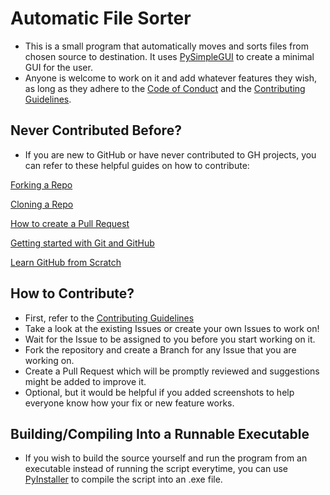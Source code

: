 # Automatic File Sorter

- This is a small program that automatically moves and sorts files from chosen source to destination. It uses [PySimpleGUI](https://github.com/PySimpleGUI/PySimpleGUI) to create a minimal GUI for the user.
- Anyone is welcome to work on it and add whatever features they wish, as long as they adhere to the [Code of Conduct](https://github.com/Kreateer/automatic-file-sorter/blob/master/CODE_OF_CONDUCT.md) and the [Contributing Guidelines](https://github.com/Kreateer/automatic-file-sorter/blob/master/CONTRIBUTING.md).

## Never Contributed Before?

- If you are new to GitHub or have never contributed to GH projects, you can refer to these helpful guides on how to contribute:

[Forking a Repo](https://help.github.com/en/github/getting-started-with-github/fork-a-repo)

[Cloning a Repo](https://help.github.com/en/desktop/contributing-to-projects/creating-an-issue-or-pull-request)

[How to create a Pull Request](https://opensource.com/article/19/7/create-pull-request-github)

[Getting started with Git and GitHub](https://towardsdatascience.com/getting-started-with-git-and-github-6fcd0f2d4ac6)

[Learn GitHub from Scratch](https://lab.github.com/githubtraining/introduction-to-github)


## How to Contribute?

- First, refer to the [Contributing Guidelines](https://github.com/Kreateer/automatic-file-sorter/blob/master/CONTRIBUTING.md)
- Take a look at the existing Issues or create your own Issues to work on!
- Wait for the Issue to be assigned to you before you start working on it.
- Fork the repository and create a Branch for any Issue that you are working on.
- Create a Pull Request which will be promptly reviewed and suggestions might be added to improve it.
- Optional, but it would be helpful if you added screenshots to help everyone know how your fix or new feature works.

## Building/Compiling Into a Runnable Executable

- If you wish to build the source yourself and run the program from an executable instead of running the script everytime, you can use [PyInstaller](https://www.pyinstaller.org/) to compile the script into an .exe file.
